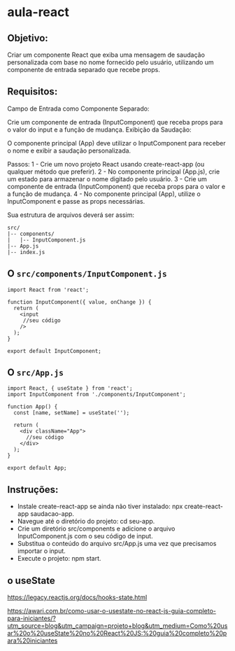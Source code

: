 # aula-react

## Objetivo:
Criar um componente React que exiba uma mensagem de saudação personalizada com base no nome fornecido pelo usuário, utilizando um componente de entrada separado que recebe props.

## Requisitos:
Campo de Entrada como Componente Separado:

Crie um componente de entrada (InputComponent) que receba props para o valor do input e a função de mudança.
Exibição da Saudação:

O componente principal (App) deve utilizar o InputComponent para receber o nome e exibir a saudação personalizada.


Passos:
1 - Crie um novo projeto React usando create-react-app (ou qualquer método que preferir).
2 - No componente principal (App.js), crie um estado para armazenar o nome digitado pelo usuário.
3 - Crie um componente de entrada (InputComponent) que receba props para o valor e a função de mudança.
4 - No componente principal (App), utilize o InputComponent e passe as props necessárias.

Sua estrutura de arquivos deverá ser assim:

~~~
src/
|-- components/
|   |-- InputComponent.js
|-- App.js
|-- index.js
~~~

## O `src/components/InputComponent.js`

~~~
import React from 'react';

function InputComponent({ value, onChange }) {
  return (
    <input
     //seu código
    />
  );
}

export default InputComponent;

~~~

## O `src/App.js`
~~~
import React, { useState } from 'react';
import InputComponent from './components/InputComponent';

function App() {
  const [name, setName] = useState('');

  return (
    <div className="App">
      //seu código
    </div>
  );
}

export default App;

~~~


## Instruções:

- Instale create-react-app se ainda não tiver instalado: npx create-react-app saudacao-app.
- Navegue até o diretório do projeto: cd seu-app.
- Crie um diretório src/components e adicione o arquivo InputComponent.js com o seu código de input.
- Substitua o conteúdo do arquivo src/App.js uma vez que precisamos importar o input.
- Execute o projeto: npm start.

## o useState 

https://legacy.reactjs.org/docs/hooks-state.html

https://awari.com.br/como-usar-o-usestate-no-react-js-guia-completo-para-iniciantes/?utm_source=blog&utm_campaign=projeto+blog&utm_medium=Como%20usar%20o%20useState%20no%20React%20JS:%20guia%20completo%20para%20iniciantes



